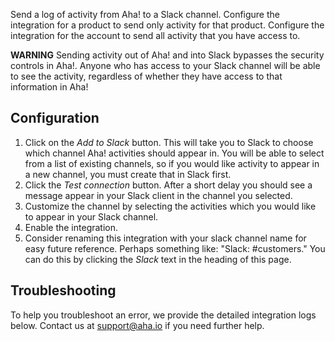 Send a log of activity from Aha! to a Slack channel. Configure the integration for a product to send only activity for that product. Configure the integration for the account to send all activity that you have access to.

**WARNING** Sending activity out of Aha! and into Slack bypasses the security controls in Aha!. Anyone who has access to your Slack channel will be able to see the activity, regardless of whether they have access to that information in Aha!

## Configuration

1. Click on the _Add to Slack_ button. This will take you to Slack to choose which channel Aha! activities should appear in. You will be able to select from a list of existing channels, so if you would like activity to appear in a new channel, you must create that in Slack first.
2. Click the _Test connection_ button. After a short delay you should see a message appear in your Slack client in the channel you selected.
3. Customize the channel by selecting the activities which you would like to appear in your Slack channel.
4. Enable the integration.
5. Consider renaming this integration with your slack channel name for easy future reference. Perhaps something like: "Slack: #customers." You can do this by clicking the _Slack_ text in the heading of this page.

## Troubleshooting

To help you troubleshoot an error, we provide the detailed integration logs below. Contact us at support@aha.io if you need further help.